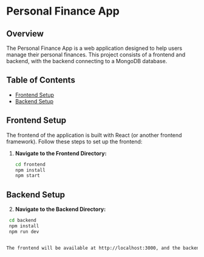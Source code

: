 # Personal Finance App

## Overview

The Personal Finance App is a web application designed to help users manage their personal finances. This project consists of a frontend and backend, with the backend connecting to a MongoDB database.

## Table of Contents

- [Frontend Setup](#frontend-setup)
- [Backend Setup](#backend-setup)

## Frontend Setup

The frontend of the application is built with React (or another frontend framework). Follow these steps to set up the frontend:

1. **Navigate to the Frontend Directory:**

   ```bash
   cd frontend
   npm install
   npm start

## Backend Setup

2. **Navigate to the Backend Directory:**
  ```bash
   cd backend
   npm install
   npm run dev


The frontend will be available at http://localhost:3000, and the backend will be available at http://localhost:5000.

